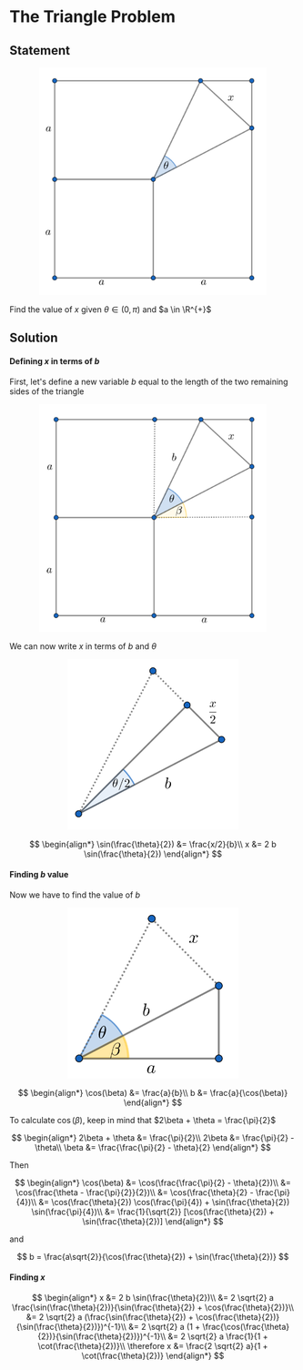 # The Triangle Problem

## Statement

<p align="center">
  <img width="400" height="400" src="img/statement.png">
</p>

Find the value of $x$ given $\theta \in (0, \pi)$ and $a \in \R^{+}$

## Solution

#### Defining $x$ in terms of $b$

First, let's define a new variable $b$ equal to the length of the two remaining sides of the triangle 

<p align="center">
  <img width="400" height="400" src="img/solution_step_one.png">
</p>


We can now write $x$ in terms of $b$ and $\theta$

<p align="center">
  <img width="300" height="300" src="img/solution_step_two.png">
</p>

$$
\begin{align*}
\sin(\frac{\theta}{2}) &= \frac{x/2}{b}\\
x &= 2 b \sin(\frac{\theta}{2})
\end{align*}
$$

#### Finding $b$ value

Now we have to find the value of $b$

<p align="center">
  <img width="300" height="300" src="img/solution_step_three.png">
</p>

$$
\begin{align*}
\cos(\beta) &= \frac{a}{b}\\
b &= \frac{a}{\cos(\beta)}
\end{align*}
$$

To calculate $\cos(\beta)$, keep in mind that $2\beta + \theta = \frac{\pi}{2}$

$$
\begin{align*}
2\beta + \theta &= \frac{\pi}{2}\\
2\beta &= \frac{\pi}{2} - \theta\\
\beta &= \frac{\frac{\pi}{2} - \theta}{2}
\end{align*}
$$

Then 

$$
\begin{align*}
\cos(\beta) &= \cos(\frac{\frac{\pi}{2} - \theta}{2})\\
&= \cos(\frac{\theta - \frac{\pi}{2}}{2})\\
&= \cos(\frac{\theta}{2} - \frac{\pi}{4})\\
&= \cos(\frac{\theta}{2}) \cos(\frac{\pi}{4}) + \sin(\frac{\theta}{2}) \sin(\frac{\pi}{4})\\
&= \frac{1}{\sqrt{2}} [\cos(\frac{\theta}{2}) + \sin(\frac{\theta}{2})]
\end{align*}
$$

and

$$
b = \frac{a\sqrt{2}}{\cos(\frac{\theta}{2}) + \sin(\frac{\theta}{2})}
$$

#### Finding $x$

$$
\begin{align*}
x &= 2 b \sin(\frac{\theta}{2})\\
&= 2 \sqrt{2} a \frac{\sin(\frac{\theta}{2})}{\sin(\frac{\theta}{2}) + \cos(\frac{\theta}{2})}\\
&= 2 \sqrt{2} a (\frac{\sin(\frac{\theta}{2}) + \cos(\frac{\theta}{2})}{\sin(\frac{\theta}{2})})^{-1}\\
&= 2 \sqrt{2} a (1 + \frac{\cos(\frac{\theta}{2})}{\sin(\frac{\theta}{2})})^{-1}\\
&= 2 \sqrt{2} a \frac{1}{1 + \cot(\frac{\theta}{2})}\\
\therefore x &= \frac{2 \sqrt{2} a}{1 + \cot(\frac{\theta}{2})}
\end{align*}
$$
